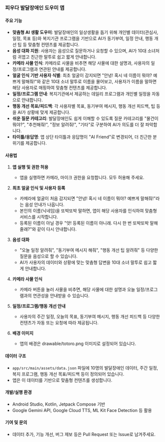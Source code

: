 ### 피우다 발달장애인 도우미 앱

#### 주요 기능

- **맞춤형 AI 생활 도우미**: 발달장애인의 일상생활을 돕기 위해 개인별 데이터(관심사, 일정, 목표 등)와 복지기관 프로그램을 기반으로 AI가 동기부여, 일정 안내, 행동 개선 팁 등 맞춤형 컨텐츠를 제공합니다.
- **음성 대화 지원**: 사용자는 음성으로 질문하거나 요청할 수 있으며, AI가 10대 소녀처럼 귀엽고 친근한 말투로 쉽고 짧게 안내합니다.
- **카메라 사물 인식**: 카메라로 사물을 비추면 해당 사물에 대한 설명과, 사용자의 일정/프로그램과 연관된 안내를 제공합니다.
- **얼굴 인식 기반 사용자 식별**: 최초 얼굴이 감지되면 "안녕! 혹시 네 이름이 뭐야? 예쁘게 말해줘!"와 같은 10대 소녀 말투로 이름을 물어보고, 사용자가 이름을 말하면 해당 사용자로 매핑하여 맞춤형 컨텐츠를 제공합니다.
- **일정/프로그램 안내**: 복지기관에서 제공하는 데일리 프로그램과 개인별 일정을 자동으로 안내합니다.
- **행동 개선 목표/피드백**: 각 사용자별 목표, 동기부여 메시지, 행동 개선 피드백, 팁 등을 AI가 상황에 맞게 제공합니다.
- **쉬운 질문 카테고리**: 발달장애인도 쉽게 이해할 수 있도록 질문 카테고리를 "물건이 뭐야?", "추천해줘!", "정보 알려줘!", "기타"로 구분하여 AI가 의도를 더 잘 파악합니다.
- **타이틀/응답명**: 앱 상단 타이틀과 응답명이 "AI Friend"로 변경되어, 더 친근한 분위기를 제공합니다.

#### 사용법

1. **앱 실행 및 권한 허용**
   - 앱을 실행하면 카메라, 마이크 권한을 요청합니다. 모두 허용해 주세요.

2. **최초 얼굴 인식 및 사용자 등록**
   - 카메라에 얼굴이 처음 감지되면 "안녕! 혹시 네 이름이 뭐야? 예쁘게 말해줘!"라는 음성 안내가 나옵니다.
   - 본인의 이름(닉네임)을 또박또박 말하면, 앱이 해당 사용자를 인식하여 맞춤형 서비스를 시작합니다.
   - 등록된 이름이 아닐 경우 "앗! 등록된 이름이 아니래. 다시 한 번 또박또박 말해줄래?"와 같이 다시 안내합니다.

3. **음성 대화**
   - "오늘 일정 알려줘", "동기부여 메시지 해줘", "행동 개선 팁 알려줘" 등 다양한 질문을 음성으로 할 수 있습니다.
   - AI가 사용자의 데이터와 상황에 맞는 맞춤형 답변을 10대 소녀 말투로 쉽고 짧게 안내합니다.

4. **카메라 사물 인식**
   - 카메라 버튼을 눌러 사물을 비추면, 해당 사물에 대한 설명과 오늘 일정/프로그램과의 연관성을 안내받을 수 있습니다.

5. **일정/프로그램/행동 개선 안내**
   - 사용자의 주간 일정, 오늘의 목표, 동기부여 메시지, 행동 개선 피드백 등 다양한 컨텐츠가 자동 또는 요청에 따라 제공됩니다.

6. **배경 이미지**
   - 앱의 배경은 drawable/totoro.png 이미지로 설정되어 있습니다.

#### 데이터 구조

- `app/src/main/assets/data.json` 파일에 10명의 발달장애인 데이터, 주간 일정, 복지 프로그램, 행동 개선 목표/피드백 등이 정의되어 있습니다.
- 앱은 이 데이터를 기반으로 맞춤형 컨텐츠를 생성합니다.

#### 개발/실행 환경

- Android Studio, Kotlin, Jetpack Compose 기반
- Google Gemini API, Google Cloud TTS, ML Kit Face Detection 등 활용

#### 기여 및 문의

- 데이터 추가, 기능 개선, 버그 제보 등은 Pull Request 또는 Issue로 남겨주세요.
